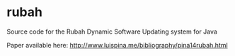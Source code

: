 rubah
=====

Source code for the Rubah Dynamic Software Updating system for Java

Paper available here: http://www.luispina.me/bibliography/pina14rubah.html
